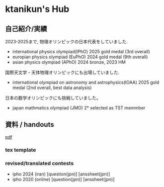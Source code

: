 # ktanikun's Hub



## 自己紹介/実績

2023-2025まで, 物理オリンピックの日本代表をしていました. 

 - international physics olympiad(IPhO) 2025 gold medal (3rd overall)
 - europian physics olympiad (EuPhO) 2024 gold medal (9th overall)
 - asian physics olympiad (APhO) 2024 bronze, 2023 HM

国際天文学・天体物理オリンピックにも出場していました.

 - international olympiad on astronomy and astrophysics(IOAA) 2025 gold medal (2nd overall, best data analysis)

日本の数学オリンピックにも挑戦していました。

 - japan mathmatics olympiad (JMO) 2* selected as TST memmber  





## 資料 / handouts

[pdf](/pdfs/test.pdf)

### tex template



### revised/translated contests

 - ipho 2024 (iran) [question(jpn)] [anssheet(jpn)] 
 - ipho 2020 (online) [question(jpn)] [anssheet(jpn)]
 